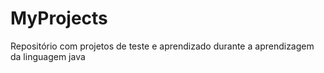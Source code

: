 # MyProjects
Repositório com projetos de teste e aprendizado durante a aprendizagem da linguagem java
